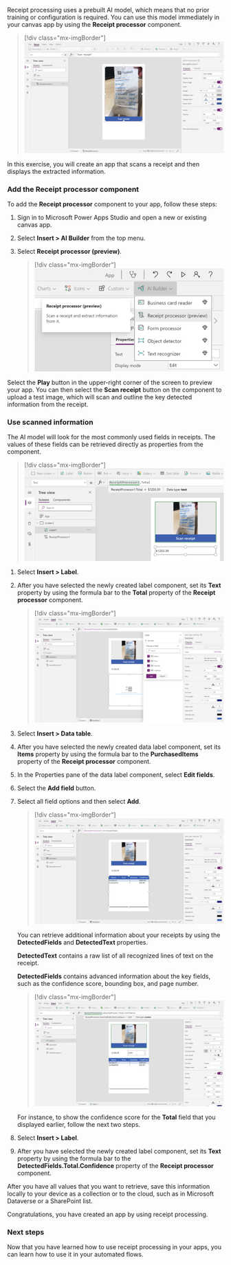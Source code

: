 Receipt processing uses a prebuilt AI model, which means that no prior training or configuration is required. You can use this model immediately in your canvas app by using the **Receipt processor** component.

> [!div class="mx-imgBorder"]
> [![Receipt processor](../media/3-1.png)](../media/3-1.png#lightbox)

In this exercise, you will create an app that scans a receipt and then displays the extracted information.

### Add the Receipt processor component

To add the **Receipt processor** component to your app, follow these steps:

1. Sign in to Microsoft Power Apps Studio and open a new or existing canvas app.

2. Select **Insert > AI Builder** from the top menu.

3. Select **Receipt processor (preview)**.

    > [!div class="mx-imgBorder"]
    > [![AI Builder menu](../media/3-2.png)](../media/3-2.png#lightbox)

Select the **Play** button in the upper-right corner of the screen to preview your app. You can then select the **Scan receipt** button on the component to upload a test image, which will scan and outline the key detected information from the receipt.

### Use scanned information

The AI model will look for the most commonly used fields in receipts. The values of these fields can be retrieved directly as properties from the component.

> [!div class="mx-imgBorder"]
> [![ReceiptProcessor1.Total field from scan](../media/3-3.png)](../media/3-3.png#lightbox)

1. Select **Insert > Label**.

1. After you have selected the newly created label component, set its **Text** property by using the formula bar to the **Total** property of the **Receipt processor** component.

    > [!div class="mx-imgBorder"]
    > [![The model can also extract the list of purchased items.](../media/3-4.png)](../media/3-4.png#lightbox)

1. Select **Insert > Data table**.

1. After you have selected the newly created data label component, set its **Items** property by using the formula bar to the **PurchasedItems** property of the **Receipt processor** component.

1. In the Properties pane of the data label component, select **Edit fields**.

1. Select the **Add field** button.

1. Select all field options and then select **Add**.

    > [!div class="mx-imgBorder"]
    > [![ReceiptProcessor1.PurchasedItems field](../media/3-5.png)](../media/3-5.png#lightbox)

    You can retrieve additional information about your receipts by using the **DetectedFields** and **DetectedText** properties.

    **DetectedText** contains a raw list of all recognized lines of text on the receipt.

    **DetectedFields** contains advanced information about the key fields, such as the confidence score, bounding box, and page number.

    > [!div class="mx-imgBorder"]
    > [![Detected fields](../media/3-6.png)](../media/3-6.png#lightbox)

    For instance, to show the confidence score for the **Total** field that you displayed earlier, follow the next two steps.

1. Select **Insert > Label**.

1. After you have selected the newly created label component, set its **Text** property by using the formula bar to the **DetectedFields.Total.Confidence** property of the **Receipt processor** component.

After you have all values that you want to retrieve, save this information locally to your device as a collection or to the cloud, such as in Microsoft Dataverse or a SharePoint list.

Congratulations, you have created an app by using receipt processing.

### Next steps

Now that you have learned how to use receipt processing in your apps, you can learn how to use it in your automated flows.
